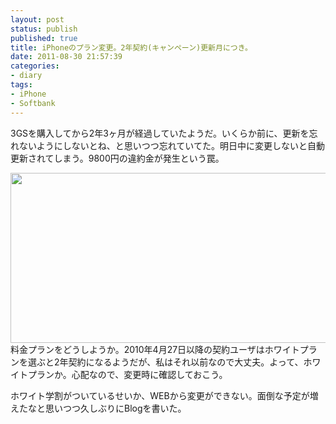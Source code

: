 ```yaml
---
layout: post
status: publish
published: true
title: iPhoneのプラン変更。2年契約(キャンペーン)更新月につき。
date: 2011-08-30 21:57:39
categories:
- diary
tags:
- iPhone
- Softbank
---
```

3GSを購入してから2年3ヶ月が経過していたようだ。いくらか前に、更新を忘れないようにしないとね、と思いつつ忘れていてた。明日中に変更しないと自動更新されてしまう。9800円の違約金が発生という罠。

<a rel="attachment wp-att-647" href="http://www.i4d.jp/blog/2011/08/iphone-plan/keiyakunaiyou/"><img class="aligncenter size-full wp-image-647" title="keiyakunaiyou" src="http://www.i4d.jp/blog/wp-content/uploads/2011/08/keiyakunaiyou.jpg" alt="" width="547" height="272" /></a>料金プランをどうしようか。2010年4月27日以降の契約ユーザはホワイトプランを選ぶと2年契約になるようだが、私はそれ以前なので大丈夫。よって、ホワイトプランか。心配なので、変更時に確認しておこう。

ホワイト学割がついているせいか、WEBから変更ができない。面倒な予定が増えたなと思いつつ久しぶりにBlogを書いた。

